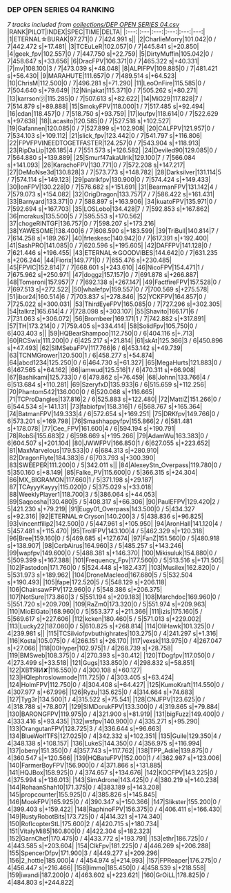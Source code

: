 ### DEP OPEN SERIES 04 RANKING
*7 tracks included from [collections/DEP OPEN SERIES 04.csv](/collections/DEP%20OPEN%20SERIES%2004.csv)*
|RANK|PILOT|INDEX|SPEC|TIME|DELTA|
|:---:|:---|:---:|:---:|:---:|---:|
|1|ETERNAL☆BURAK|97.271|0 / 7|424.991 s||
|2|CharlieMorry|101.042|0 / 7|442.472 s|+17.481|
|3|TCEuLeR|102.057|0 / 7|445.841 s|+20.850|
|4|geek_fpv|102.557|0 / 7|447.750 s|+22.759|
|5|DirtyMuffin|105.042|0 / 7|458.647 s|+33.656|
|6|DracFPV|106.371|0 / 7|465.322 s|+40.331|
|7|mv|108.100|3 / 7|473.039 s|+48.048|
|8|ALPIFPV|109.885|0 / 7|481.421 s|+56.430|
|9|MARAHUTE|111.657|0 / 7|489.514 s|+64.523|
|10|ChrisM|112.500|0 / 7|496.281 s|+71.290|
|11|LeoOnFire|115.585|0 / 7|504.640 s|+79.649|
|12|Ninjakat|115.371|0 / 7|505.262 s|+80.271|
|13|karrson㋡|115.285|0 / 7|507.613 s|+82.622|
|14|MiG29|117.828|7 / 7|514.879 s|+89.888|
|15|SmokyFPV|118.000|1 / 7|517.485 s|+92.494|
|16|cdan|118.457|0 / 7|518.750 s|+93.759|
|17|loufpv|118.614|0 / 7|522.629 s|+97.638|
|18|Lacasito|120.585|0 / 7|527.518 s|+102.527|
|19|Gafannen|120.085|0 / 7|527.899 s|+102.908|
|20|CALFPV|121.957|0 / 7|534.103 s|+109.112|
|21|slick_fpv|123.442|0 / 7|541.797 s|+116.806|
|22|FPVFPVINEEDTOGETFASTER|124.257|0 / 7|543.904 s|+118.913|
|23|RipDaLip|126.185|4 / 7|551.573 s|+126.582|
|24|Deviled90|129.085|0 / 7|564.880 s|+139.889|
|25|Smurf47akaUlrik|129.100|7 / 7|566.084 s|+141.093|
|26|KarachoFPV|130.771|0 / 7|572.208 s|+147.217|
|27|DeMoNse3d|130.828|3 / 7|573.773 s|+148.782|
|28|Darksilver|131.114|5 / 7|574.114 s|+149.123|
|29|patrikfpv|130.900|0 / 7|574.424 s|+149.433|
|30|IonFPV|130.228|0 / 7|576.682 s|+151.691|
|31|BearmanFPV|131.142|4 / 7|579.073 s|+154.082|
|32|OrigDragon|133.757|7 / 7|586.422 s|+161.431|
|33|Barnyard|133.371|0 / 7|588.897 s|+163.906|
|34|kuatoFPV|135.971|0 / 7|592.694 s|+167.703|
|35|LOSLobo|134.428|7 / 7|592.853 s|+167.862|
|36|mcrakus|135.500|5 / 7|595.553 s|+170.562|
|37|chogeRINTGF|136.757|0 / 7|598.207 s|+173.216|
|38|YAWESOME|138.400|6 / 7|608.590 s|+183.599|
|39|TriBull|140.814|7 / 7|614.258 s|+189.267|
|40|frteskesc|140.942|0 / 7|617.391 s|+192.400|
|41|SashPRO|141.085|0 / 7|620.596 s|+195.605|
|42|DAFFPV|141.128|0 / 7|621.446 s|+196.455|
|43|ETERNAL☆GOODVIBES|144.642|0 / 7|631.235 s|+206.244|
|44|Fiorix|149.771|0 / 7|655.476 s|+230.485|
|45|FPVlC|152.814|7 / 7|668.601 s|+243.610|
|46|NicoFPV|154.471|1 / 7|675.962 s|+250.971|
|47|doggz|157.157|0 / 7|691.878 s|+266.887|
|48|Tomeroni|157.957|7 / 7|692.138 s|+267.147|
|49|FactfireFPV|157.528|0 / 7|697.513 s|+272.522|
|50|whalefpv|159.557|0 / 7|700.569 s|+275.578|
|51|ibor24|160.514|6 / 7|703.837 s|+278.846|
|52|YCKFPV|164.857|0 / 7|725.022 s|+300.031|
|53|ThirdEyeFPV|165.085|0 / 7|727.296 s|+302.305|
|54|talkrz|165.614|4 / 7|728.098 s|+303.107|
|55|Shavito|166.171|6 / 7|731.063 s|+306.072|
|56|Brombeer|169.171|1 / 7|742.882 s|+317.891|
|57|TH|173.214|0 / 7|759.405 s|+334.414|
|58|SolidFpv|105.750|0 / 6|403.403 s||
|59|HQBearShampoo|112.750|0 / 6|404.116 s|+.713|
|60|RCSwix|111.200|0 / 6|425.217 s|+21.814|
|61|skAt|125.366|3 / 6|450.896 s|+47.493|
|62|SIMSebaFPV|117.766|6 / 6|453.142 s|+49.739|
|63|TCNMGrower|120.500|1 / 6|458.277 s|+54.874|
|64|abcd1234|125.250|0 / 6|464.730 s|+61.327|
|65|MegaHurts|121.883|0 / 6|467.565 s|+64.162|
|66|iamwud|125.516|1 / 6|470.311 s|+66.908|
|67|Bashikami|125.733|0 / 6|479.862 s|+76.459|
|68|Johnn|133.766|4 / 6|513.684 s|+110.281|
|69|SzeryfxD|135.933|6 / 6|515.659 s|+112.256|
|70|Phantom542|136.000|0 / 6|520.068 s|+116.665|
|71|TCProDangles|137.816|2 / 6|525.883 s|+122.480|
|72|MattiZ|151.266|0 / 6|544.534 s|+141.131|
|73|fabiofpv|158.316|1 / 6|568.767 s|+165.364|
|74|BatmanFPV|149.333|4 / 6|572.654 s|+169.251|
|75|DRKfpv|149.766|0 / 6|573.201 s|+169.798|
|76|Smashhappyfpv|155.866|2 / 6|581.481 s|+178.078|
|77|Cee_FPV|161.600|4 / 6|594.194 s|+190.791|
|78|RobSi|155.683|2 / 6|598.669 s|+195.266|
|79|AdamWu|163.383|0 / 6|604.507 s|+201.104|
|80|JWWFPV|166.850|1 / 6|627.055 s|+223.652|
|81|MaxMarvelous|179.533|0 / 6|684.313 s|+280.910|
|82|DragonFlyte|184.383|6 / 6|703.793 s|+300.390|
|83|SWEEPER|111.200|0 / 5|342.011 s||
|84|AlexeyStn_Overpass|119.780|0 / 5|350.160 s|+8.149|
|85|Falke_PV|115.600|0 / 5|366.315 s|+24.304|
|86|MX_BIGRAMON|117.660|1 / 5|371.198 s|+29.187|
|87|TCAyyyKayyy|115.020|0 / 5|375.029 s|+33.018|
|88|WeeklyPlayer1|118.700|3 / 5|386.064 s|+44.053|
|89|Saqoosha|130.480|5 / 5|408.317 s|+66.306|
|90|PaulEFPV|129.420|2 / 5|421.230 s|+79.219|
|91|Eugy01_Overpass|143.500|0 / 5|434.327 s|+92.316|
|92|ETERNAL☆Cryson|140.200|3 / 5|438.836 s|+96.825|
|93|vincentfilip2|142.500|0 / 5|447.961 s|+105.950|
|94|AronHall|141.120|4 / 5|457.481 s|+115.470|
|95|TrollFPV|143.100|4 / 5|462.329 s|+120.318|
|96|Bree|159.160|0 / 5|469.685 s|+127.674|
|97|FanZ|151.560|0 / 5|480.918 s|+138.907|
|98|CerbAirus|164.960|3 / 5|485.257 s|+143.246|
|99|wapfpv|149.600|0 / 5|488.381 s|+146.370|
|100|Mikisuluk|154.880|0 / 5|509.399 s|+167.388|
|101|Frequency_Fpv|177.560|0 / 5|513.516 s|+171.505|
|102|Fastodon|171.760|0 / 5|524.448 s|+182.437|
|103|Musilex|162.820|0 / 5|531.973 s|+189.962|
|104|DroneMacleod|167.680|5 / 5|532.504 s|+190.493|
|105|fape|172.520|5 / 5|548.129 s|+206.118|
|106|ChainsawFPV|172.960|0 / 5|548.386 s|+206.375|
|107|NotSure|173.860|3 / 5|551.194 s|+209.183|
|108|Marchdoc|169.960|0 / 5|551.720 s|+209.709|
|109|RaZm0|173.320|0 / 5|551.974 s|+209.963|
|110|MioElGato|168.960|0 / 5|553.377 s|+211.366|
|111|izis|175.160|5 / 5|569.617 s|+227.606|
|112|kcken|180.460|5 / 5|571.013 s|+229.002|
|113|Lucky22|187.080|0 / 5|610.825 s|+268.814|
|114|OliHawk|101.325|0 / 4|239.981 s||
|115|TCSilviofpvbuthighrates|103.275|0 / 4|241.297 s|+1.316|
|116|Kosta|105.075|0 / 4|266.151 s|+26.170|
|117|vexsk|113.975|0 / 4|267.047 s|+27.066|
|118|00Hyper|102.975|1 / 4|268.739 s|+28.758|
|119|BMSweb|108.375|0 / 4|270.393 s|+30.412|
|120|TDogfpv|117.050|0 / 4|273.499 s|+33.518|
|121|Gugs|133.850|0 / 4|298.832 s|+58.851|
|122|XB₸ЯIИ✘|116.550|0 / 4|300.108 s|+60.127|
|123|HQlephroslowmode|111.725|0 / 4|303.405 s|+63.424|
|124|HolmFPV|112.750|0 / 4|304.408 s|+64.427|
|125|KumoKraft|114.550|0 / 4|307.977 s|+67.996|
|126|Ryżu|135.625|0 / 4|314.664 s|+74.683|
|127|Tyg3r|134.500|1 / 4|315.522 s|+75.541|
|128|CNJFPV|123.625|0 / 4|318.788 s|+78.807|
|129|SIMDorukFPV|133.300|0 / 4|319.865 s|+79.884|
|130|BARONGFPV|119.975|0 / 4|321.900 s|+81.919|
|131|bigFuzz|149.400|0 / 4|333.416 s|+93.435|
|132|wsfpv|140.900|0 / 4|335.271 s|+95.290|
|133|OrangutanFPV|128.725|3 / 4|336.644 s|+96.663|
|134|BlueWolfTFS|127.025|0 / 4|342.332 s|+102.351|
|135|Guile|129.350|4 / 4|348.138 s|+108.157|
|136|LukeS|144.350|0 / 4|356.975 s|+116.994|
|137|obeny|151.350|0 / 4|357.743 s|+117.762|
|138|TPP_Adile|139.875|0 / 4|360.547 s|+120.566|
|139|HQBatuFPV|152.000|1 / 4|362.987 s|+123.006|
|140|FarmerBoyFPV|156.900|0 / 4|371.866 s|+131.885|
|141|HQJBox|158.925|0 / 4|374.657 s|+134.676|
|142|KOCFPV|143.225|0 / 4|375.994 s|+136.013|
|143|SimAdrone|143.425|0 / 4|380.219 s|+140.238|
|144|RohaanShah10|171.375|0 / 4|383.189 s|+143.208|
|145|propcounter|155.925|0 / 4|385.826 s|+145.845|
|146|MookFPV|165.925|0 / 4|390.347 s|+150.366|
|147|Slikster|155.200|0 / 4|399.403 s|+159.422|
|148|RaphinoFPV|156.375|0 / 4|406.411 s|+166.430|
|149|RustyRobotBits|173.725|0 / 4|414.321 s|+174.340|
|150|RoflcopterStL|175.600|2 / 4|420.715 s|+180.734|
|151|VitalyMi85|160.800|0 / 4|422.304 s|+182.323|
|152|GarnChef|170.475|0 / 4|433.772 s|+193.791|
|153|ethr|186.725|0 / 4|443.585 s|+203.604|
|154|ClkFpv|181.225|0 / 4|446.269 s|+206.288|
|155|SpencerDfpv|171.900|3 / 4|449.277 s|+209.296|
|156|2_hottie|185.000|4 / 4|454.974 s|+214.993|
|157|FPReaper|176.275|0 / 4|456.447 s|+216.466|
|158|limmo|185.450|0 / 4|458.539 s|+218.558|
|159|iwandi|187.200|0 / 4|463.602 s|+223.621|
|160|GrOiLL|178.825|0 / 4|484.803 s|+244.822|
